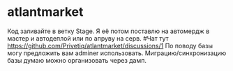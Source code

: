 # atlantmarket
Код заливайте в ветку Stage. Я её потом поставлю на автомердж в мастер и автодеплой или по апруву на серв.
#Чат тут
https://github.com/Privetiq/atlantmarket/discussions/1
По поводу базы могу предложить вам adminer использовать.
Миграцию/синхронизацию базы думаю можно организовать через дамп.
